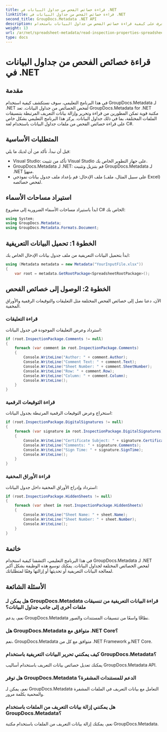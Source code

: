 ```yaml
---
title: قراءة خصائص الفحص من جداول البيانات في .NET
linktitle: قراءة خصائص الفحص من جداول البيانات في .NET
second_title: GroupDocs.Metadata .NET API
description: تعرف على كيفية قراءة خصائص الفحص من جداول البيانات باستخدام GroupDocs.Metadata لـ .NET. يمكنك الوصول إلى التعليقات والتوقيعات الرقمية والأوراق المخفية بسهولة.
weight: 13
url: /ar/net/spreadsheet-metadata/read-inspection-properties-spreadsheets/
type: docs
---
```

# قراءة خصائص الفحص من جداول البيانات في .NET

## مقدمة
في هذا البرنامج التعليمي، سوف نستكشف كيفية استخدام GroupDocs.Metadata لـ .NET لفحص الخصائص من جداول البيانات. تعد GroupDocs.Metadata for .NET مكتبة قوية تمكن المطورين من قراءة وتحرير وإزالة بيانات التعريف المرتبطة بتنسيقات الملفات المختلفة، بما في ذلك جداول البيانات. يركز هذا البرنامج التعليمي بشكل خاص على قراءة خصائص الفحص من ملفات جداول البيانات باستخدام لغة C#.
## المتطلبات الأساسية
قبل أن نبدأ، تأكد من أن لديك ما يلي:
- Visual Studio: تأكد من تثبيت Visual Studio على جهاز التطوير الخاص بك.
-  GroupDocs.Metadata لـ .NET: قم بتنزيل وتثبيت GroupDocs.Metadata لـ .NET من[هنا](https://releases.groupdocs.com/metadata/net/).
- ملف الإدخال: قم بإعداد ملف جدول بيانات نموذجي (على سبيل المثال، ملف Excel) لفحص خصائصه.

## استيراد مساحات الأسماء
ابدأ باستيراد مساحات الأسماء الضرورية إلى مشروع C# الخاص بك:
```csharp
using System;
using GroupDocs.Metadata;
using GroupDocs.Metadata.Formats.Document;
```
## الخطوة 1: تحميل البيانات التعريفية
ابدأ بتحميل البيانات التعريفية من ملف جدول بيانات الإدخال الخاص بك:
```csharp
using (Metadata metadata = new Metadata("YourInputFile.xlsx"))
{
    var root = metadata.GetRootPackage<SpreadsheetRootPackage>();
```
## الخطوة 2: الوصول إلى خصائص الفحص
الآن، دعنا نصل إلى خصائص الفحص المختلفة مثل التعليقات والتوقيعات الرقمية والأوراق المخفية.
### قراءة التعليقات
استرداد وعرض التعليقات الموجودة في جدول البيانات:
```csharp
if (root.InspectionPackage.Comments != null)
{
    foreach (var comment in root.InspectionPackage.Comments)
    {
        Console.WriteLine("Author: " + comment.Author);
        Console.WriteLine("Comment Text: " + comment.Text);
        Console.WriteLine("Sheet Number: " + comment.SheetNumber);
        Console.WriteLine("Row: " + comment.Row);
        Console.WriteLine("Column: " + comment.Column);
        Console.WriteLine();
    }
}
```
### قراءة التوقيعات الرقمية
استخراج وعرض التوقيعات الرقمية المرتبطة بجدول البيانات:
```csharp
if (root.InspectionPackage.DigitalSignatures != null)
{
    foreach (var signature in root.InspectionPackage.DigitalSignatures)
    {
        Console.WriteLine("Certificate Subject: " + signature.CertificateSubject);
        Console.WriteLine("Comments: " + signature.Comments);
        Console.WriteLine("Sign Time: " + signature.SignTime);
        Console.WriteLine();
    }
}
```
### قراءة الأوراق المخفية
استرداد وإدراج الأوراق المخفية داخل جدول البيانات:
```csharp
if (root.InspectionPackage.HiddenSheets != null)
{
    foreach (var sheet in root.InspectionPackage.HiddenSheets)
    {
        Console.WriteLine("Sheet Name: " + sheet.Name);
        Console.WriteLine("Sheet Number: " + sheet.Number);
        Console.WriteLine();
    }
}
```

## خاتمة
في هذا البرنامج التعليمي، اكتشفنا كيفية استخدام GroupDocs.Metadata لـ .NET لفحص الخصائص المختلفة لجداول البيانات. يمكنك توسيع هذه الوظيفة بشكل أكبر لمعالجة البيانات التعريفية أو تحديثها أو إزالتها وفقًا لمتطلباتك.

## الأسئلة الشائعة
### هل يمكن لـ GroupDocs.Metadata قراءة البيانات التعريفية من تنسيقات ملفات أخرى إلى جانب جداول البيانات؟
نعم، يدعم GroupDocs.Metadata نطاقًا واسعًا من تنسيقات المستندات والصور.
### هل GroupDocs.Metadata متوافق مع .NET Core؟
نعم، GroupDocs.Metadata متوافق مع كل من .NET Framework و.NET Core.
### كيف يمكنني تحرير البيانات التعريفية باستخدام GroupDocs.Metadata؟
يمكنك تعديل خصائص بيانات التعريف باستخدام أساليب GroupDocs.Metadata API.
### هل توفر GroupDocs.Metadata الدعم للمستندات المشفرة؟
نعم، يمكن لـ GroupDocs.Metadata التعامل مع بيانات التعريف في الملفات المشفرة والمحمية بكلمة مرور.
### هل يمكنني إزالة بيانات التعريف من الملفات باستخدام GroupDocs.Metadata؟
نعم، يمكنك إزالة بيانات التعريف من الملفات باستخدام مكتبة GroupDocs.Metadata.